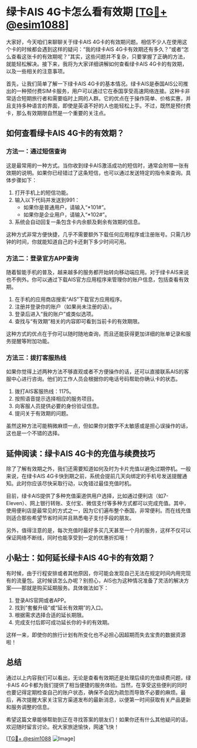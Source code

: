 # 绿卡AIS 4G卡怎么看有效期 [[TG💪+ @esim1088](https://t.me/s/esim1088)]

大家好，今天咱们来聊聊关于绿卡AIS 4G卡的有效期问题。相信不少人在使用这个卡的时候都会遇到这样的疑问：“我的绿卡AIS 4G卡有效期还有多久？”或者“怎么查看这张卡的有效期呢？”其实，这些问题并不复杂，只要掌握了正确的方法，就能轻松解决。接下来，我将为大家详细讲解如何查看绿卡AIS 4G卡的有效期，以及一些相关的注意事项。

首先，让我们简单了解一下绿卡AIS 4G卡的基本情况。绿卡AIS是泰国AIS公司推出的一种预付费SIM卡服务，用户可以通过它在泰国享受高速网络连接。这种卡非常适合短期旅行者和需要临时上网的人群。它的优点在于操作简单、价格实惠，并且支持多种语言的界面，即使是英语不好的人也能轻松上手。不过，既然是预付费卡，那么有效期限自然是一个重要的关注点。

## 如何查看绿卡AIS 4G卡的有效期？

### 方法一：通过短信查询

这是最常用的一种方式。当你收到绿卡AIS激活成功的短信时，通常会附带一张有效期的说明。如果你已经错过了这条短信，也可以通过发送特定的指令来查询。具体步骤如下：

1. 打开手机上的短信功能。
2. 输入以下代码并发送到991：
   - 如果你是普通用户，请输入“*101#”。
   - 如果你是企业用户，请输入“*102#”。
3. 系统会自动回复一条包含卡内余额及剩余有效期的信息。

这种方式非常方便快捷，几乎不需要额外下载任何应用程序或注册账号。只需几秒钟的时间，你就能知道自己的卡还剩下多少时间可用。

### 方法二：登录官方APP查询

随着智能手机的普及，越来越多的服务都开始转向移动端应用。对于绿卡AIS来说也不例外。你可以通过下载AIS官方应用程序来管理你的账户信息，包括查看有效期。

1. 在手机的应用商店搜索“AIS”下载官方应用程序。
2. 注册并登录你的账户（如果尚未注册的话）。
3. 登录后进入“我的账户”或类似选项。
4. 查找与“有效期”相关的内容即可看到当前卡的有效期限。

这种方式的优点在于你可以随时随地查询，而且还能获得更加详细的账单记录和服务提醒等附加功能。

### 方法三：拨打客服热线

如果你觉得上述两种方法不够直观或者不方便操作的话，还可以直接联系AIS的客服中心进行咨询。他们的工作人员会根据你的电话号码帮助你确认卡的状态。

1. 拨打AIS客服热线：1175。
2. 按照语音提示选择相应的服务项目。
3. 向客服人员提供必要的身份验证信息。
4. 提问关于有效期的问题。

虽然这种方法可能稍微麻烦一点，但如果你对数字不太敏感或是担心误操作的话，这也是一个不错的选择。

## 延伸阅读：绿卡AIS 4G卡的充值与续费技巧

除了了解有效期之外，我们还需要知道如何及时为卡片充值以避免过期停机。一般来说，在绿卡AIS 4G卡快到期之前，系统会提前几天向绑定的手机号发送提醒通知。此时你应该尽快采取行动，以免错过最佳充值时机。

目前，绿卡AIS提供了多种充值渠道供用户选择，比如通过便利店（如7-Eleven）、网上银行转账、支付宝、微信支付等多种方式都可以完成充值。其中，使用便利店是最常见的方式之一，因为它们遍布整个泰国，非常便利。而在线充值则适合那些希望节省时间并且熟悉电子支付手段的朋友。

另外，值得注意的是，每次充值时最好多买几天甚至一个月的服务，这样不仅可以保证网络不断线，同时也能享受到一定的优惠折扣哦！

## 小贴士：如何延长绿卡AIS 4G卡的有效期？

有时候，由于行程安排或者其他原因，你可能会发现自己无法在规定时间内用完现有的流量包。这时候该怎么办呢？别担心，AIS也为这种情况准备了灵活的解决方案——那就是购买延期服务。具体做法如下：

1. 登录AIS官网或者APP。
2. 找到“套餐升级”或“延长有效期”的入口。
3. 根据需求选择合适的延长期限。
4. 完成支付后即可成功延长你的卡的有效期。

这样一来，即使你的旅行计划有所变化也不必担心因超期而失去宝贵的数据资源啦！

## 总结

通过以上内容我们可以看出，无论是查看有效期还是处理后续的充值续费问题，绿卡AIS 4G卡都为我们提供了相当便捷的服务体验。当然，在享受这些便利的同时也要记得定期检查自己的账户状态，确保不会因为疏忽而导致不必要的麻烦。最后，再次提醒大家关注官方渠道发布的最新消息，以便第一时间获取有关产品更新和服务调整的信息。

希望这篇文章能够帮助到正在寻找答案的朋友们！如果你还有什么其他疑问的话，欢迎随时留言讨论。祝大家旅途愉快，网速飞快！

[[TG💪+ @esim1088](https://t.me/s/esim1088) ![Image](https://i.postimg.cc/4NQfJmqS/Snipaste-2025-05-13-00-14-12.png)]